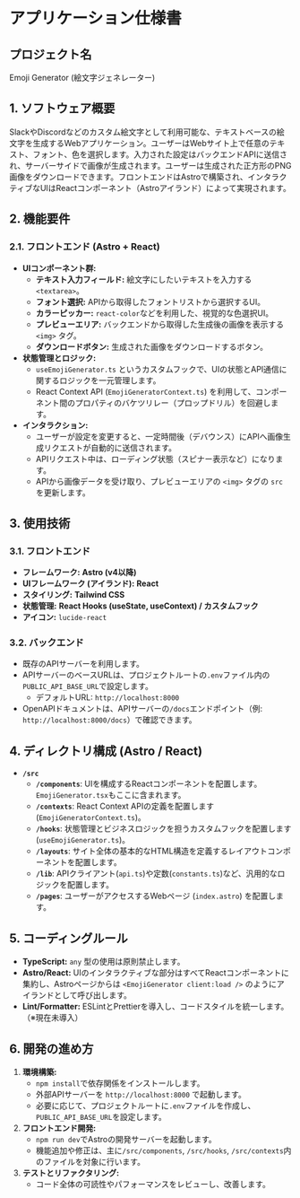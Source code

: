 # アプリケーション仕様書

## プロジェクト名

Emoji Generator (絵文字ジェネレーター)

## 1. ソフトウェア概要

SlackやDiscordなどのカスタム絵文字として利用可能な、テキストベースの絵文字を生成するWebアプリケーション。ユーザーはWebサイト上で任意のテキスト、フォント、色を選択します。入力された設定はバックエンドAPIに送信され、サーバーサイドで画像が生成されます。ユーザーは生成された正方形のPNG画像をダウンロードできます。フロントエンドはAstroで構築され、インタラクティブなUIはReactコンポーネント（Astroアイランド）によって実現されます。

## 2. 機能要件

### 2.1. フロントエンド (Astro + React)

- **UIコンポーネント群:**
  - **テキスト入力フィールド:** 絵文字にしたいテキストを入力する `<textarea>`。
  - **フォント選択:** APIから取得したフォントリストから選択するUI。
  - **カラーピッカー:** `react-color`などを利用した、視覚的な色選択UI。
  - **プレビューエリア:** バックエンドから取得した生成後の画像を表示する `<img>` タグ。
  - **ダウンロードボタン:** 生成された画像をダウンロードするボタン。
- **状態管理とロジック:**
  - `useEmojiGenerator.ts` というカスタムフックで、UIの状態とAPI通信に関するロジックを一元管理します。
  - React Context API (`EmojiGeneratorContext.ts`) を利用して、コンポーネント間のプロパティのバケツリレー（プロップドリル）を回避します。
- **インタラクション:**
  - ユーザーが設定を変更すると、一定時間後（デバウンス）にAPIへ画像生成リクエストが自動的に送信されます。
  - APIリクエスト中は、ローディング状態（スピナー表示など）になります。
  - APIから画像データを受け取り、プレビューエリアの `<img>` タグの `src` を更新します。

## 3. 使用技術

### 3.1. フロントエンド

- **フレームワーク:** **Astro (v4以降)**
- **UIフレームワーク (アイランド):** **React**
- **スタイリング:** **Tailwind CSS**
- **状態管理:** **React Hooks (useState, useContext) / カスタムフック**
- **アイコン:** `lucide-react`

### 3.2. バックエンド

- 既存のAPIサーバーを利用します。
- APIサーバーのベースURLは、プロジェクトルートの`.env`ファイル内の`PUBLIC_API_BASE_URL`で設定します。
  - デフォルトURL: `http://localhost:8000`
- OpenAPIドキュメントは、APIサーバーの`/docs`エンドポイント（例: `http://localhost:8000/docs`）で確認できます。

## 4. ディレクトリ構成 (Astro / React)

- **`/src`**
  - **`/components`**: UIを構成するReactコンポーネントを配置します。`EmojiGenerator.tsx`もここに含まれます。
  - **`/contexts`**: React Context APIの定義を配置します (`EmojiGeneratorContext.ts`)。
  - **`/hooks`**: 状態管理とビジネスロジックを担うカスタムフックを配置します (`useEmojiGenerator.ts`)。
  - **`/layouts`**: サイト全体の基本的なHTML構造を定義するレイアウトコンポーネントを配置します。
  - **`/lib`**: APIクライアント(`api.ts`)や定数(`constants.ts`)など、汎用的なロジックを配置します。
  - **`/pages`**: ユーザーがアクセスするWebページ (`index.astro`) を配置します。

## 5. コーディングルール

- **TypeScript:** `any` 型の使用は原則禁止します。
- **Astro/React:** UIのインタラクティブな部分はすべてReactコンポーネントに集約し、Astroページからは `<EmojiGenerator client:load />` のようにアイランドとして呼び出します。
- **Lint/Formatter:** ESLintとPrettierを導入し、コードスタイルを統一します。（※現在未導入）

## 6. 開発の進め方

1. **環境構築:**
   - `npm install`で依存関係をインストールします。
   - 外部APIサーバーを `http://localhost:8000` で起動します。
   - 必要に応じて、プロジェクトルートに`.env`ファイルを作成し、`PUBLIC_API_BASE_URL`を設定します。
2. **フロントエンド開発:**
   - `npm run dev`でAstroの開発サーバーを起動します。
   - 機能追加や修正は、主に`/src/components`, `/src/hooks`, `/src/contexts`内のファイルを対象に行います。
3. **テストとリファクタリング:**
   - コード全体の可読性やパフォーマンスをレビューし、改善します。
